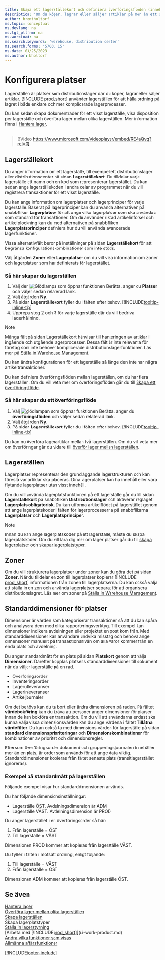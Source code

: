 ```yaml
---
title: Skapa ett lagerställekort och definiera överföringsflöden (innehåller video)
description: 'Om du köper, lagrar eller säljer artiklar på mer än ett ställe kan du ställa in varje plats som lagerställe.'
author: brentholtorf
ms.topic: conceptual
ms.devlang: na
ms.tgt_pltfrm: na
ms.workload: na
ms.search.keywords: 'warehouse, distribution center'
ms.search.forms: '5703, 15'
ms.date: 03/25/2023
ms.author: bholtorf
---
```

# Konfigurera platser

Lagerställen är platser som distributionslager där du köper, lagrar eller säljer artiklar. [!INCLUDE [prod_short](includes/prod_short.md)] använder lagerställen för att hålla ordning på lagret i både enklare och mer komplicerade lagerprocesser.

Du kan sedan skapa dokumentrader för ett visst lagerställe, visa disposition per lagerställe och överföra lager mellan olika lagerställen. Mer information finns i [Hantera lager](inventory-manage-inventory.md).
<br><br>  
  
> [!Video https://www.microsoft.com/videoplayer/embed/RE4aQvq?rel=0]

## Lagerställekort

Du anger information om ett lagerställe, till exempel ett distributionslager eller distributionscenter på sidan **Lagerställekort**. Du tilldelar varje lagerställe ett namn och en kod som representerar lagerstället. Du kan sedan ange lagerställekoden i andra delar av programmet när du vill registrera transaktioner för ett visst lagerställe.  

Du kan ange information om lagerplatser och lagerprinciper för varje lagerställe. Baserat på lagerprinciper kan du använda alternativen på snabbfliken **Lagerplatser** för att ange vilka lagerplatser som ska användas som standard för transaktioner. Om du använder riktad artikelinförsel och artikelplockning kan du med alternativen på snabbfliken **Lagerplatsprinciper** definiera hur du vill använda avancerade lagerfunktioner.  

Vissa alternativfält beror på inställningar på sidan **Lagerställekort** för att begränsa konfigurationskombinationer som inte stöds.  

Välj åtgärden **Zoner** eller **Lagerplatser** om du vill visa information om zoner och lagerplatser som har definierats för lagerstället.

### Så här skapar du lagerställen

1. Välj den ![Glödlampa som öppnar funktionen Berätta.](media/ui-search/search_small.png "Berätta vad du vill göra") anger du **Platser** och väljer sedan relaterad länk.
2. Välj åtgärden **Ny**.
3. På sidan **Lagerställekort** fyller du i fälten efter behov. [!INCLUDE[tooltip-inline-tip](includes/tooltip-inline-tip_md.md)]
4. Upprepa steg 2 och 3 för varje lagerställe där du vill bedriva lagerhållning.

> [!NOTE]  
> Många fält på sidan Lagerställekort hänvisar till hanteringen av artiklar i ingående och utgående lagerprocesser. Dessa fält är inte relevanta för företag som inte behöver komplicerade distributionslagerfunktioner. Läs mer på [Ställa in Warehouse Management](warehouse-setup-warehouse.md).

Du kan ändra konfigurationen för ett lagerställe så länge den inte har några artikeltransaktioner.  

Du kan definiera överföringsflöden mellan lagerställen, om du har flera lagerställen. Om du vill veta mer om överföringsflöden går du till [Skapa ett överföringsflöde](inventory-how-setup-locations.md#to-create-a-transfer-route).

### Så här skapar du ett överföringsflöde

1. Välj ![glödlampan som öppnar funktionen Berätta.](media/ui-search/search_small.png "Berätta vad du vill göra") anger du **överföringsflöden** och väljer sedan relaterad länk.
2. Välj åtgärden **Ny**.
4. På sidan **Lagerställekort** fyller du i fälten efter behov. [!INCLUDE[tooltip-inline-tip](includes/tooltip-inline-tip_md.md)]

Du kan nu överföra lagerartiklar mellan två lagerställen. Om du vill veta mer om överföringar går du vidare till [överför lager mellan lagerställen](inventory-how-transfer-between-locations.md).

## Lagerställen

Lagerplatser representerar den grundläggande lagerstrukturen och kan föreslå var artiklar ska placeras. Dina lagerplatser kan ha innehåll eller vara flytande lagerplatser utan visst innehåll.

Om du vill använda lagerplatsfunktionen på ett lagerställe går du till sidan **Lagerställekort** på snabbfliken **Distributionslager** och aktiverar reglaget **Lagerplats obligatorisk**. Du kan utforma artikelflödet på lagerstället genom att ange lagerplatskoder i fälten för lagerprocesserna på snabbflikarna **Lagerplatser** och **Lagerplatsprinciper**.

> [!NOTE]
> Innan du kan ange lagerplatskoder på ett lagerställe, måste du skapa lagerplatskoder. Om du vill lära dig mer om lager platser går du till [skapa lagerplatser](warehouse-how-to-create-individual-bins.md) och [skapar lagerplatstyper](warehouse-how-to-set-up-bin-types.md).  

## Zoner

Om du vill strukturera lagerplatser under zoner kan du göra det på sidan **Zoner**. När du tilldelar en zon till lagerplatser kopierar [!INCLUDE [prod_short](includes/prod_short.md)] informationen från zonen till lagerplatserna. Du kan också välja att ställa in en zon och använda lagerplatser separat för att organisera distributionslagret. Läs mer om zoner på [Ställa in Warehouse Management](warehouse-setup-warehouse.md).  

## Standarddimensioner för platser

Dimensioner är värden som kategoriserar transaktioner så att du kan spåra och analysera dem med olika rapporteringsverktyg. Till exempel kan dimensioner indikera avdelningen eller projektet en post kom från. Med standarddimensioner kan användare undvika misstag och behöva ange dimensioner manuellt på transaktionsnivån om alla varor kommer från en enda plats och avdelning.

Du anger standardmått för en plats på sidan **Platskort** genom att välja **Dimensioner**. Därefter kopplas platsens standarddimensioner till dokument när du väljer lagerställe på en rad.

* Överföringsorder
* Inventeringsorder
* Lagerutleveranser
* Lagerinleveranser
* Artikeljournaler

Om det behövs kan du ta bort eller ändra dimensionen på raden. På fältet **värdebokföring** kan du kräva att personer anger dimensioner för platser innan de kan bokföra en transaktion. Om du vill att användarna endast ska kunna välja vissa dimensionsvärden kan du ange värdena i fältet **Tillåtna värdefilter**. Du kan också ta med dimensions värden för lagerställe på sidan **standard dimensionsprioriteringar** och **Dimensionskombinationer** för kombinationer av prioritet och dimensionsregler.

Eftersom överföringsorder dokument och grupperingsjournalen innehåller mer än en plats, är order som används för att ange data viktig. Standarddimensioner kopieras från fältet senaste plats (transitlagerstället ignoreras).

### Exempel på standardmått på lagerställen

Följande exempel visar hur standarddimensionen används.

Du har följande dimensionsinställningar:

* Lagerställe ÖST. Avdelningsdimension är ADM
* Lagerställe VÄST. Avdelningsdimension är PROD

Du anger lagerstället i en överföringsorder så här:

1. Från lagerställe = ÖST
2. Till lagerställe = VÄST

Dimensionen PROD kommer att kopieras från lagerställe VÄST.

Du fyller i fälten i motsatt ordning, enligt följande:

1. Till lagerställe = VÄST
2. Från lagerställe = ÖST

Dimensionen ADM kommer att kopieras från lagerställe ÖST.

## Se även

[Hantera lager](inventory-manage-inventory.md)  
[Överföra lager mellan olika lagerställen](inventory-how-transfer-between-locations.md)  
[Skapa lagerställen](warehouse-how-to-create-individual-bins.md)  
[Skapa lagerplatstyper](warehouse-how-to-set-up-bin-types.md)  
[Ställa in lagerstyrning](warehouse-setup-warehouse.md)  
[Arbeta med [!INCLUDE[prod_short](includes/prod_short.md)]](ui-work-product.md)  
[Ändra vilka funktioner som visas](ui-experiences.md)  
[Allmänna affärsfunktioner](ui-across-business-areas.md)  

[!INCLUDE[footer-include](includes/footer-banner.md)]
